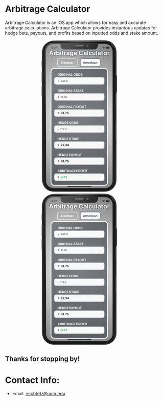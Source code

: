 <!-- # Hello!
*Thanks for stopping by*. This repo serves as a kind of ever-changing portfolio of projects I'm currently excited about; please feel free to look around. -->
# Arbitrage Calculator
Arbitrage Calculator is an iOS app which allows for easy and accurate arbitrage calculations. Arbitrage Calculator provides instantous updates for hedge bets, payouts, and profits based on inputted odds and stake amount.    

<p align="center">
<img src="American.png" width="250"  title="American Odds">&nbsp;&nbsp;&nbsp;&nbsp;&nbsp;<img src="American.png" width="250" title="Deicmal Odds">&nbsp;&nbsp;&nbsp;&nbsp;&nbsp;
</p>

## Thanks for stopping by!

# Contact Info:

- Email: reich597@umn.edu
